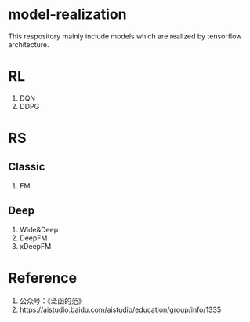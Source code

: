 # model-realization
This respository  mainly include models which are realized by tensorflow architecture.

# RL
1. DQN
2. DDPG

# RS
## Classic
1. FM

## Deep
1. Wide&Deep
2. DeepFM
3. xDeepFM

# Reference
1. 公众号：《泛函的范》
2. https://aistudio.baidu.com/aistudio/education/group/info/1335
